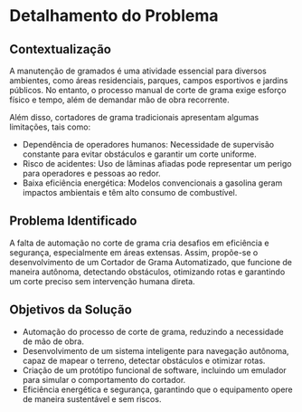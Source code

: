 # Detalhamento do Problema

## Contextualização

A manutenção de gramados é uma atividade essencial para diversos ambientes, como áreas residenciais, parques, campos esportivos e jardins públicos. No entanto, o processo manual de corte de grama exige esforço físico e tempo, além de demandar mão de obra recorrente.

Além disso, cortadores de grama tradicionais apresentam algumas limitações, tais como:

- Dependência de operadores humanos: Necessidade de supervisão constante para evitar obstáculos e garantir um corte uniforme.
- Risco de acidentes: Uso de lâminas afiadas pode representar um perigo para operadores e pessoas ao redor.
- Baixa eficiência energética: Modelos convencionais a gasolina geram impactos ambientais e têm alto consumo de combustível.


## Problema Identificado
A falta de automação no corte de grama cria desafios em eficiência e segurança, especialmente em áreas extensas. Assim, propõe-se o desenvolvimento de um Cortador de Grama Automatizado, que funcione de maneira autônoma, detectando obstáculos, otimizando rotas e garantindo um corte preciso sem intervenção humana direta.

## Objetivos da Solução
- Automação do processo de corte de grama, reduzindo a necessidade de mão de obra.
- Desenvolvimento de um sistema inteligente para navegação autônoma, capaz de mapear o terreno, detectar obstáculos e otimizar rotas.
- Criação de um protótipo funcional de software, incluindo um emulador para simular o comportamento do cortador.
- Eficiência energética e segurança, garantindo que o equipamento opere de maneira sustentável e sem riscos.